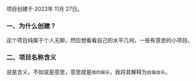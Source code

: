 项目创建于 2023年 11月 27日。
### 一、为什么创建？
这个项目纯属于个人无聊，然后想看看自己的水平几何，一些有意思的小项目。

### 二、项目名称含义
说是含义，不如说是意思，意思就是`我的娱乐`，我将其解释为`自娱自乐`。

